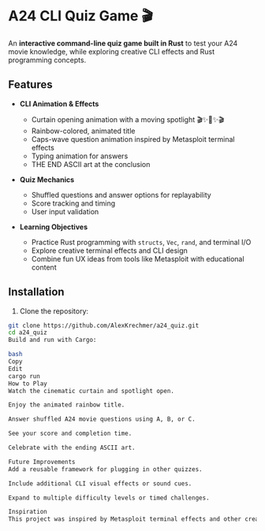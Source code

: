 # A24 CLI Quiz Game 🎬

An **interactive command-line quiz game built in Rust** to test your A24 movie knowledge, while exploring creative CLI effects and Rust programming concepts.

## Features

- **CLI Animation & Effects**
  
  - Curtain opening animation with a moving spotlight 🎬✨🎥✨🎬
  - Rainbow-colored, animated title
  - Caps-wave question animation inspired by Metasploit terminal effects
  - Typing animation for answers
  - THE END ASCII art at the conclusion

- **Quiz Mechanics**
  
  - Shuffled questions and answer options for replayability
  - Score tracking and timing
  - User input validation

- **Learning Objectives**
  
  - Practice Rust programming with `structs`, `Vec`, `rand`, and terminal I/O
  - Explore creative terminal effects and CLI design
  - Combine fun UX ideas from tools like Metasploit with educational content

## Installation

1. Clone the repository:

```bash
git clone https://github.com/AlexKrechmer/a24_quiz.git
cd a24_quiz
Build and run with Cargo:

bash
Copy
Edit
cargo run
How to Play
Watch the cinematic curtain and spotlight open.

Enjoy the animated rainbow title.

Answer shuffled A24 movie questions using A, B, or C.

See your score and completion time.

Celebrate with the ending ASCII art.

Future Improvements
Add a reusable framework for plugging in other quizzes.

Include additional CLI visual effects or sound cues.

Expand to multiple difficulty levels or timed challenges.

Inspiration
This project was inspired by Metasploit terminal effects and other creative CLI tools, combining fun animations with practical Rust programming practice. It's a showcase of how command-line tools can be both educational and visually dynamic.
```
